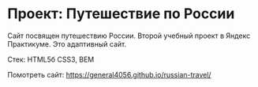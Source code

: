 # Проект: Путешествие по России

Сайт посвящен путешествию России. Второй учебный проект в Яндекс Практикуме. Это адаптивный сайт.

Стек: HTML5б CSS3, BEM

Помотреть сайт:
https://general4056.github.io/russian-travel/

